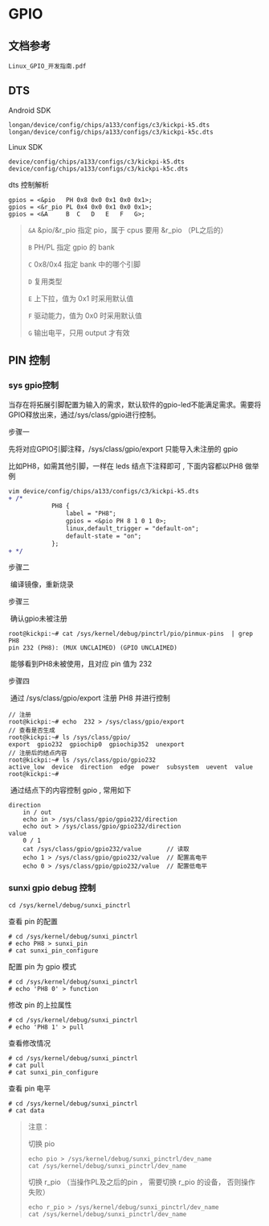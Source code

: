 # GPIO



## 文档参考

```
Linux_GPIO_开发指南.pdf
```



## DTS

Android SDK

```
longan/device/config/chips/a133/configs/c3/kickpi-k5.dts  
longan/device/config/chips/a133/configs/c3/kickpi-k5c.dts
```

Linux SDK

```
device/config/chips/a133/configs/c3/kickpi-k5.dts  
device/config/chips/a133/configs/c3/kickpi-k5c.dts
```



dts 控制解析

```
gpios = <&pio   PH 0x8 0x0 0x1 0x0 0x1>;
gpios = <&r_pio PL 0x4 0x0 0x1 0x0 0x1>;
gpios = <&A		B  C   D   E   F   G>;
```

> `&A` &pio/&r_pio 指定 pio，属于 cpus 要用 &r_pio （PL之后的）
>
> `B` PH/PL  指定 gpio 的 bank
>
> `C` 0x8/0x4 指定 bank 中的哪个引脚
>
> `D` 复用类型
>
> `E` 上下拉，值为 0x1 时采用默认值
>
> `F` 驱动能力，值为 0x0 时采用默认值
>
> `G` 输出电平，只用 output 才有效



## PIN 控制

### sys gpio控制

当存在将拓展引脚配置为输入的需求，默认软件的gpio-led不能满足需求。需要将GPIO释放出来，通过/sys/class/gpio进行控制。

步骤一

先将对应GPIO引脚注释，/sys/class/gpio/export 只能导入未注册的 gpio

比如PH8，如需其他引脚，一样在 leds 结点下注释即可 ,  下面内容都以PH8 做举例

```diff
vim device/config/chips/a133/configs/c3/kickpi-k5.dts
+ /*
			PH8 {
				label = "PH8";
				gpios = <&pio PH 8 1 0 1 0>;
				linux,default_trigger = "default-on";
				default-state = "on";
			};
+ */
```

步骤二

​		编译镜像，重新烧录

步骤三

​		确认gpio未被注册

```
root@kickpi:~# cat /sys/kernel/debug/pinctrl/pio/pinmux-pins  | grep PH8
pin 232 (PH8): (MUX UNCLAIMED) (GPIO UNCLAIMED)
```

​		能够看到PH8未被使用，且对应 pin 值为 232 

步骤四

​		通过 /sys/class/gpio/export 注册 PH8 并进行控制

```
// 注册
root@kickpi:~# echo  232 > /sys/class/gpio/export
// 查看是否生成
root@kickpi:~# ls /sys/class/gpio/
export  gpio232  gpiochip0  gpiochip352  unexport
// 注册后的结点内容
root@kickpi:~# ls /sys/class/gpio/gpio232
active_low  device  direction  edge  power  subsystem  uevent  value
root@kickpi:~#
```

​			通过结点下的内容控制 gpio , 常用如下

```
direction
	in / out
	echo in > /sys/class/gpio/gpio232/direction
	echo out > /sys/class/gpio/gpio232/direction
value
	0 / 1
	cat /sys/class/gpio/gpio232/value 		// 读取
	echo 1 > /sys/class/gpio/gpio232/value	// 配置高电平
	echo 0 > /sys/class/gpio/gpio232/value  // 配置低电平
```



### sunxi gpio debug 控制

```
cd /sys/kernel/debug/sunxi_pinctrl
```
查看 pin 的配置
```
# cd /sys/kernel/debug/sunxi_pinctrl
# echo PH8 > sunxi_pin
# cat sunxi_pin_configure
```
配置 pin 为 gpio 模式
```
# cd /sys/kernel/debug/sunxi_pinctrl
# echo 'PH8 0' > function
```
修改 pin 的上拉属性
```
# cd /sys/kernel/debug/sunxi_pinctrl
# echo 'PH8 1' > pull
```
查看修改情况
```
# cd /sys/kernel/debug/sunxi_pinctrl
# cat pull					
# cat sunxi_pin_configure
```

查看 pin 电平
```
# cd /sys/kernel/debug/sunxi_pinctrl
# cat data
```

> 注意：
>
> 切换 pio
>
> ```
> echo pio > /sys/kernel/debug/sunxi_pinctrl/dev_name
> cat /sys/kernel/debug/sunxi_pinctrl/dev_name
> ```
>
> 切换 r_pio （当操作PL及之后的pin ， 需要切换 r_pio 的设备， 否则操作失败）
>
> ```
> echo r_pio > /sys/kernel/debug/sunxi_pinctrl/dev_name
> cat /sys/kernel/debug/sunxi_pinctrl/dev_name
> ```

